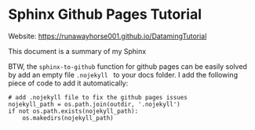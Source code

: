 # Sphinx Github Pages Tutorial	

 Website:  https://runawayhorse001.github.io/DatamingTutorial	


 This document is a summary of my Sphinx 


BTW, the ``sphinx-to-github`` function for github pages  can be easily solved by add  an empty file ``.nojekyll ``  to your docs folder.  I add the following piece of code to add it automatically: 


```
# add .nojekyll file to fix the github pages issues
nojekyll_path = os.path.join(outdir, '.nojekyll')
if not os.path.exists(nojekyll_path):
    os.makedirs(nojekyll_path)

```